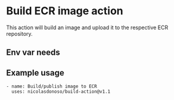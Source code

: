 # Build ECR image action

This action will build an image and upload it to the respective ECR repository.

## Env var needs



## Example usage

```
- name: Build/publish image to ECR
  uses: nicolasdonoso/build-action@v1.1
```